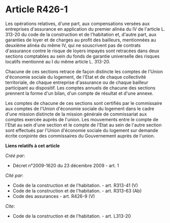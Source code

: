 # Article R426-1

Les opérations relatives, d'une part, aux compensations versées aux entreprises d'assurance en application du premier alinéa
du IV de l'article L. 313-20 du code de la construction et de l'habitation et, d'autre part, aux garanties de loyer et de
charges au profit des bailleurs, mentionnées au deuxième alinéa du même IV, qui ne souscrivent pas de contrats d'assurance
contre le risque de loyers impayés sont retracées dans deux sections comptables au sein du fonds de garantie universelle des
risques locatifs mentionné au I du même article L. 313-20. 

Chacune de ces sections retrace de façon distincte les comptes de l'Union d'économie sociale du logement, de l'Etat et de
chaque collectivité territoriale, de chaque entreprise d'assurance ou de chaque bailleur participant au dispositif. Les
comptes annuels de chacune des sections prennent la forme d'un bilan, d'un compte de résultat et d'une annexe. 

Les comptes de chacune de ces sections sont certifiés par le commissaire aux comptes de l'Union d'économie sociale du
logement dans le cadre d'une mission distincte de la mission générale de commissariat aux comptes exercée auprès de l'union.
Les mouvements entre le compte de l'Etat au sein d'une section et le compte de l'Etat au sein de l'autre section sont
effectués par l'Union d'économie sociale du logement sur demande écrite conjointe des commissaires du Gouvernement auprès de
l'union.

**Liens relatifs à cet article**

_Créé par_:

  - Décret n°2009-1620 du 23 décembre 2009 - art. 1

_Cité par_:

  - Code de la construction et de l'habitation. - art. R313-41 (V)
  - Code de la construction et de l'habitation. - art. R313-63 (Ab)
  - Code des assurances - art. R426-9 (V)

_Cite_:

  - Code de la construction et de l'habitation. - art. L313-20
